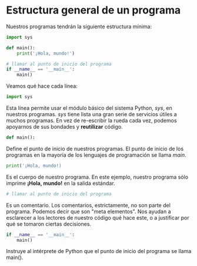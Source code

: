# Estructura general de un programa

Nuestros programas tendrán la siguiente estructura mínima:

```python
import sys

def main():
    print('¡Hola, mundo!')

# llamar al punto de inicio del programa
if __name__ == '__main__':
    main()
```

Veamos qué hace cada línea:

```python
import sys
```
Esta línea permite usar el módulo básico del sistema Python, *sys*, en nuestros programas. *sys* tiene lista una gran serie de servicios útiles a muchos programas. En vez de re-escribir la rueda cada vez, podemos apoyarnos de sus bondades y **reutilizar** código.

```python
def main():
```
Define el punto de inicio de nuestros programas. El punto de inicio de los programas en la mayoría de los lenguajes de programación se llama *main*.

```python
print('¡Hola, mundo!)
```
Es el cuerpo de nuestro programa. En este ejemplo, nuestro programa sólo imprime **¡Hola, mundo!** en la salida estándar.

```python
# llamar al punto de inicio del programa
```
Es un comentario. Los comentarios, estrictamente, no son parte del programa. Podemos decir que son "meta elementos". Nos ayudan a esclarecer a los lectores de nuestro código qué hace este, o a justificar por qué se tomaron ciertas decisiones.

```python
if __name__ == '__main__':
    main()
```
Instruye al intérprete de Python que el punto de inicio del programa se llama main().